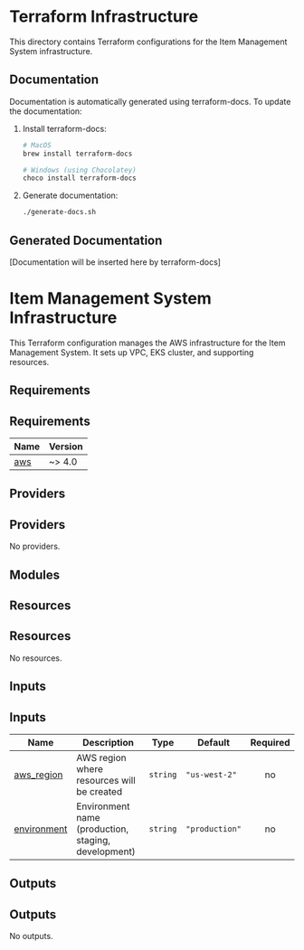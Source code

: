 # Terraform Infrastructure

This directory contains Terraform configurations for the Item Management System infrastructure.

## Documentation

Documentation is automatically generated using terraform-docs. To update the documentation:

1. Install terraform-docs:
   ```bash
   # MacOS
   brew install terraform-docs

   # Windows (using Chocolatey)
   choco install terraform-docs
   ```

2. Generate documentation:
   ```bash
   ./generate-docs.sh
   ```

## Generated Documentation

[Documentation will be inserted here by terraform-docs] 
<!-- BEGIN_TF_DOCS -->
# Item Management System Infrastructure

This Terraform configuration manages the AWS infrastructure for the Item Management System.
It sets up VPC, EKS cluster, and supporting resources.

## Requirements
## Requirements

| Name | Version |
|------|---------|
| <a name="requirement_aws"></a> [aws](#requirement\_aws) | ~> 4.0 |

## Providers
## Providers

No providers.

## Modules


## Resources
## Resources

No resources.

## Inputs
## Inputs

| Name | Description | Type | Default | Required |
|------|-------------|------|---------|:--------:|
| <a name="input_aws_region"></a> [aws\_region](#input\_aws\_region) | AWS region where resources will be created | `string` | `"us-west-2"` | no |
| <a name="input_environment"></a> [environment](#input\_environment) | Environment name (production, staging, development) | `string` | `"production"` | no |

## Outputs
## Outputs

No outputs.
<!-- END_TF_DOCS -->
